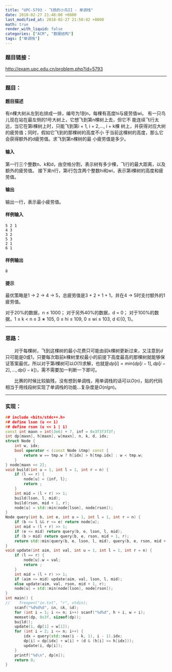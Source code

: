 ```yaml
---
title: "UPC-5793 - 飞扬的小鸟II - 单调栈"
date: 2018-02-27 21:48:00 +0800
last_modified_at: 2018-02-27 21:50:42 +0800
math: true
render_with_liquid: false
categories: ["ACM", "数据结构"]
tags: ["单调栈"]
---
```


### 题目链接：

http://exam.upc.edu.cn/problem.php?id=5793

---
### 题目：

#### 题目描述
有n棵大树从左到右排成一排，编号为1到n，每棵有高度hi与疲劳值wi。 有一只鸟儿现在站在最左侧的1号大树上，它想飞到第n棵树上去，但它不 能连续飞行太远，当它在第i棵树上时，只能飞到第i + 1, i + 2,..., i + k棵 树上，并获得对应大树的疲劳值；同时，假如它飞到的那棵树的高度不小 于当前这棵树的高度，那么它会获得额外的d疲劳值。求飞到第n棵树的最 小疲劳值是多少。
#### 输入
第一行三个整数n、k和d，由空格分割，表示树有多少棵，飞行的最大距离，以及额外的疲劳值。 接下来n行，第i行包含两个整数hi和wi，表示第i棵树的高度和疲劳值。
#### 输出
输出一行，表示最小疲劳值。
#### 样例输入
```
5 2 1
4 3
3 2
5 3
2 1
6 1
```
#### 样例输出
```
8
```
#### 提示
最优策略是1 → 2 → 4 → 5，总疲劳值是3 + 2 + 1 + 1，并在4 → 5时支付额外的1疲劳值。

对于20%的数据，n ≤ 1000；
对于另外40%的数据，d = 0；
对于100%的数据，1 ≤ k < n ≤ 3 ∗ 105, 0 ≤ hi ≤ 109, 0 ≤ wi ≤ 103, d ∈{0, 1}。

---
### 思路：

&emsp;&emsp;对于每棵树，飞到这棵树的最小花费只可能由前k棵树更新过来，又注意到$d$只可能是0或1，只要每次取前k棵树里权最小的前提下高度最高的那棵树就能够保证答案最优。所以对于第$i$棵树可以$O(1)$求解，也就是$dp[i] = min(dp[i-1], dp[i-2], ... , dp[i-k])$，需不需要加一判断一下即可。

&emsp;&emsp;比赛的时候比较脑残，没有想到单调栈，用单调栈的话可以$O(n)$，贴的代码相当于用线段树实现了单调栈的功能...复杂度是$O(nlgn)$。

---
### 实现：

```cpp
## include <bits/stdc++.h>
## define lson (u << 1)
## define rson (u << 1 | 1)
const int maxn = int(3e6) + 7, inf = 0x3f3f3f3f;
int dp[maxn], h[maxn], w[maxn], n, k, d, idx;
struct Node {
    int w, idx;
    bool operator < (const Node &tmp) const {
        return w == tmp.w ? h[idx] > h[tmp.idx] : w < tmp.w;
    }
} node[maxn << 2];
void build(int u = 1, int l = 1, int r = n) {
    if (l == r) {
        node[u] = {inf, l};
        return ;
    }
    int mid = (l + r) >> 1;
    build(lson, l, mid);
    build(rson, mid + 1, r);
    node[u] = std::min(node[lson], node[rson]);
}
Node query(int b, int e, int u = 1, int l = 1, int r = n) {
    if (b <= l && r <= e) return node[u];
    int mid = (l + r) >> 1;
    if (e <= mid) return query(b, e, lson, l, mid);
    if (b > mid) return query(b, e, rson, mid + 1, r);
    return std::min(query(b, e, lson, l, mid), query(b, e, rson, mid + 1, r));
}
void update(int aim, int val, int u = 1, int l = 1, int r = n) {
    if (l == r) {
        node[u].w = val;
        return ;
    }
    int mid = (l + r) >> 1;
    if (aim <= mid) update(aim, val, lson, l, mid);
    else update(aim, val, rson, mid + 1, r);
    node[u] = std::min(node[lson], node[rson]);
}
int main() {
//    freopen("in.txt", "r", stdin);
    scanf("%d%d%d", &n, &k, &d);
    for (int i = 1; i <= n; i++) scanf("%d%d", h + i, w + i);
    memset(dp, 0x3f, sizeof(dp));
    build();
    update(1, dp[1] = w[1]);
    for (int i = 2; i <= n; i++) {
        idx = query(std::max(i - k, 1), i - 1).idx;
        dp[i] = dp[idx] + w[i] + (d & (h[i] >= h[idx]));
        update(i, dp[i]);
    }
    printf("%d\n", dp[n]);
    return 0;
}

```
